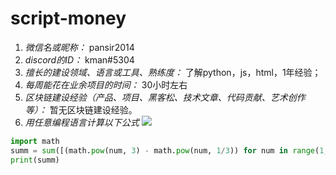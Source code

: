 # script-money

1. *微信名或昵称：* pansir2014
2. *discord的ID：* kman#5304
3. *擅长的建设领域、语言或工具、熟练度：* 了解python，js，html，1年经验；
4. *每周能花在业余项目的时间：* 30小时左右
5. *区块链建设经验（产品、项目、黑客松、技术文章、代码贡献、艺术创作等）：* 暂无区块链建设经验。
6. *用任意编程语言计算以下公式*
![](https://latex.codecogs.com/svg.image?\sum_{n=1}^{100}\left&space;(n^{3}-\sqrt[3]{n}&space;\right&space;))

```python
import math
summ = sum([(math.pow(num, 3) - math.pow(num, 1/3)) for num in range(1, 101)])
print(summ)
```
